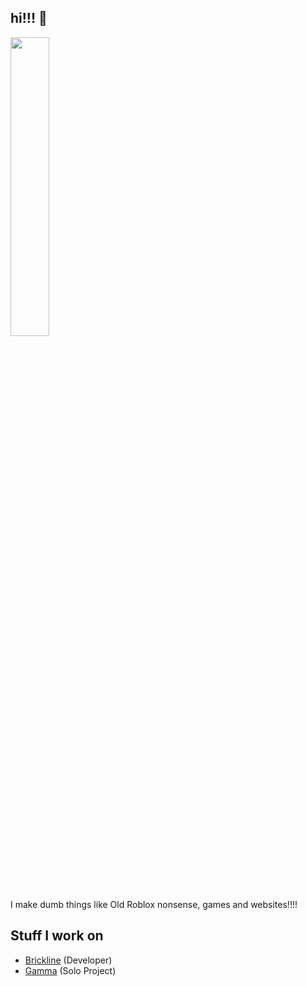 ## hi!!! :wave:
<img src="https://media1.tenor.com/m/nHvjYyIKs6AAAAAC/centricide-ancom.gif" width="35%" height="35%">

I make dumb things like Old Roblox nonsense, games and websites!!!!

## Stuff I work on
- [Brickline](http://brickline.blackspace.lol:45689/) (Developer)
- [Gamma](http://gamma.lambda.cam) (Solo Project)
